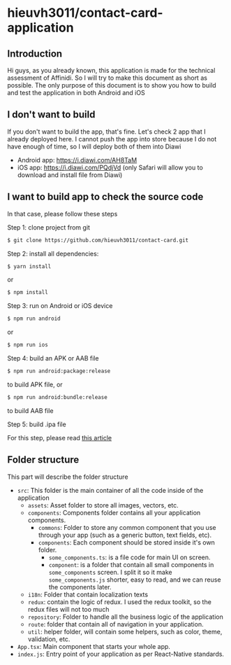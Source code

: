 # hieuvh3011/contact-card-application

## Introduction

Hi guys, as you already known, this application is made for the technical assessment of Affinidi. So I will try to make this document as short as possible. The only purpose of this document is to show you how to build and test the application in both Android and iOS

## I don't want to build

If you don't want to build the app, that's fine. Let's check 2 app that I already deployed here. I cannot push the app into store because I do not have enough of time, so I will deploy both of them into Diawi

- Android app: https://i.diawi.com/AH8TaM
- iOS app: https://i.diawi.com/PQdjVd (only Safari will allow you to download and install file from Diawi)

## I want to build app to check the source code

In that case, please follow these steps


Step 1: clone project from git

```bash
$ git clone https://github.com/hieuvh3011/contact-card.git
```

Step 2: install all dependencies:

```bash
$ yarn install
```

or

```bash
$ npm install
```

Step 3: run on Android or iOS device

```bash
$ npm run android
```

or

```bash
$ npm run ios
```

Step 4: build an APK or AAB file

```bash
$ npm run android:package:release
```

to build APK file, or

```bash
$ npm run android:bundle:release
```

to build AAB file

Step 5: build .ipa file


For this step, please read [this article](https://bianca-dragomir.medium.com/archiving-ios-react-native-app-in-an-nrwl-monorepo-debugging-guide-8f207c69d777)

## Folder structure

This part will describe the folder structure

- `src`: This folder is the main container of all the code inside of the application
  - `assets`: Asset folder to store all images, vectors, etc.
  - `components`: Components folder contains all your application components.
    - `commons`: Folder to store any common component that you use through your app (such as a generic button, text fields, etc).
    - `components`: Each component should be stored inside it's own folder.
      - `some_components.ts`: is a file code for main UI on screen.
      - `component`: is a folder that contain all small components in `some_components` screen. I split it so it make `some_components.js` shorter, easy to read, and we can reuse the components later.
  - `i18n`: Folder that contain localization texts
  - `redux`: contain the logic of redux. I used the redux toolkit, so the redux files will not too much
  - `repository`: Folder to handle all the business logic of the application
  - `route`: folder that contain all of navigation in your application.
  - `util`: helper folder, will contain some helpers, such as color, theme, validation, etc.
- `App.tsx`: Main component that starts your whole app.
- `index.js`: Entry point of your application as per React-Native standards.
